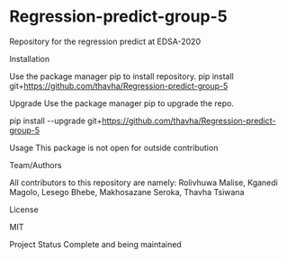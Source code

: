 # Regression-predict-group-5
Repository for the regression predict at EDSA-2020

Installation

Use the package manager pip to install repository.
pip install git+https://github.com/thavha/Regression-predict-group-5

Upgrade
Use the package manager pip to upgrade the repo.

pip install --upgrade git+https://github.com/thavha/Regression-predict-group-5

Usage
This package is not open for outside contribution

Team/Authors

All contributors to this repository are namely: Rolivhuwa Malise, Kganedi Magolo, Lesego Bhebe, Makhosazane Seroka, Thavha Tsiwana

License

MIT

Project Status
Complete and being maintained
